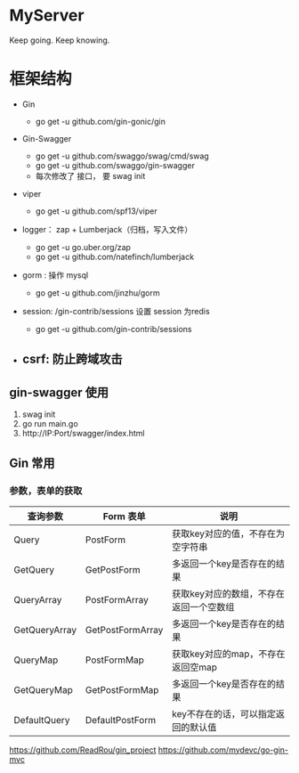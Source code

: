 # MyServer
Keep going. Keep knowing.

# 框架结构
- Gin
    - go get -u github.com/gin-gonic/gin
- Gin-Swagger
    - go get -u github.com/swaggo/swag/cmd/swag
    - go get -u github.com/swaggo/gin-swagger
    - 每次修改了 接口， 要 swag init 
- viper
    - go get -u github.com/spf13/viper

- logger： zap + Lumberjack（归档，写入文件）
    - go get -u go.uber.org/zap
    - go get -u github.com/natefinch/lumberjack
    
- gorm : 操作 mysql
    - go get -u github.com/jinzhu/gorm

- session: /gin-contrib/sessions  设置 session 为redis
    - go get -u github.com/gin-contrib/sessions
    
- csrf: 防止跨域攻击
    - 

## gin-swagger 使用

1. swag init
2. go run main.go
3. http://IP:Port/swagger/index.html

## Gin 常用

### 参数，表单的获取
查询参数 | Form 表单 | 说明  
--- | --- | ---
Query | PostForm | 获取key对应的值，不存在为空字符串
GetQuery | GetPostForm | 多返回一个key是否存在的结果
QueryArray | PostFormArray | 获取key对应的数组，不存在返回一个空数组
GetQueryArray | GetPostFormArray | 多返回一个key是否存在的结果
QueryMap | PostFormMap | 获取key对应的map，不存在返回空map
GetQueryMap | GetPostFormMap | 多返回一个key是否存在的结果
DefaultQuery | DefaultPostForm | key不存在的话，可以指定返回的默认值




https://github.com/ReadRou/gin_project
https://github.com/mydevc/go-gin-mvc